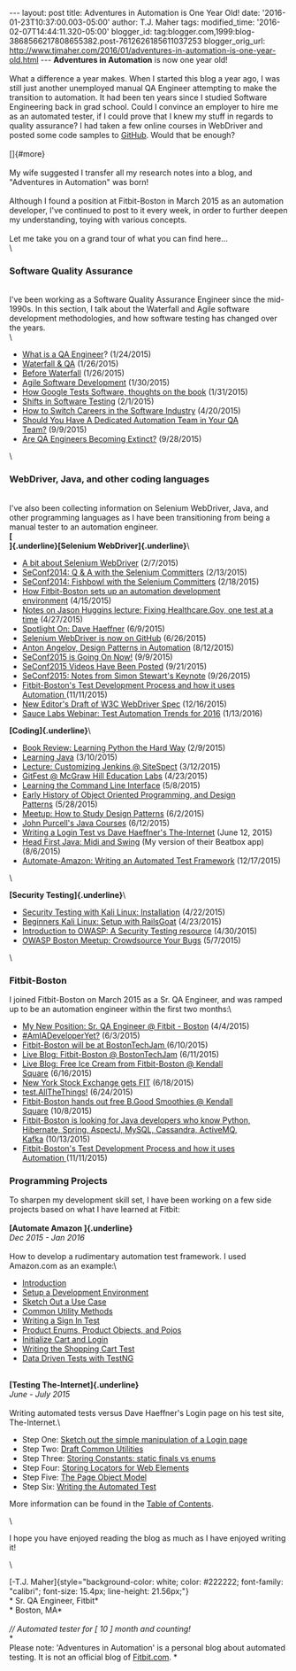 \-\-- layout: post title: Adventures in Automation is One Year Old!
date: \'2016-01-23T10:37:00.003-05:00\' author: T.J. Maher tags:
modified\_time: \'2016-02-07T14:44:11.320-05:00\' blogger\_id:
tag:blogger.com,1999:blog-3868566217808655382.post-7612626185611037253
blogger\_orig\_url:
http://www.tjmaher.com/2016/01/adventures-in-automation-is-one-year-old.html
\-\-- **Adventures in Automation** is now one year old!\
\
What a difference a year makes. When I started this blog a year ago, I
was still just another unemployed manual QA Engineer attempting to make
the transition to automation. It had been ten years since I studied
Software Engineering back in grad school. Could I convince an employer
to hire me as an automated tester, if I could prove that I knew my stuff
in regards to quality assurance? I had taken a few online courses in
WebDriver and posted some code samples to
[GitHub](http://www.github.com/tjmaher). Would that be enough?\
\
[]{#more}\
\
My wife suggested I transfer all my research notes into a blog, and
\"Adventures in Automation\" was born!\
\
Although I found a position at Fitbit-Boston in March 2015 as an
automation developer, I\'ve continued to post to it every week, in order
to further deepen my understanding, toying with various concepts.\
\
Let me take you on a grand tour of what you can find here\...\
\

### Software Quality Assurance

\
I\'ve been working as a Software Quality Assurance Engineer since the
mid-1990s. In this section, I talk about the Waterfall and Agile
software development methodologies, and how software testing has changed
over the years.\
\

-   [What is a QA Engineer](/2015/01/the-life-of-manual-tester.html)?
    (1/24/2015)
-   [Waterfall & QA](/2015/01/waterfall-qa.html) (1/26/2015)
-   [Before Waterfall](/2015/01/before-waterfall.html) (1/26/2015)
-   [Agile Software
    Development](/2015/01/agile-software-development.html) (1/30/2015)
-   [How Google Tests Software, thoughts on the
    book](/2015/01/how-google-test-software.html) (1/31/2015)
-   [Shifts in Software
    Testing](/2015/02/shifts-in-software-testing.html) (2/1/2015)
-   [How to Switch Careers in the Software
    Industry](/2015/04/how-to-switch-careers-in-software.html) (4/20/2015)
-   [Should You Have A Dedicated Automation Team in Your QA
    Team?](/2015/09/should-you-have-dedicated-automation.html) (9/9/2015)
-   [Are QA Engineers Becoming
    Extinct?](/2015/09/are-qa-engineers-becoming-extinct.html) (9/28/2015)

<div>

\

</div>

### WebDriver, Java, and other coding languages

\
I\'ve also been collecting information on Selenium WebDriver, Java, and
other programming languages as I have been transitioning from being a
manual tester to an automation engineer.\
**[\
]{.underline}[Selenium WebDriver]{.underline}**\

-   [A bit about Selenium
    WebDriver](/2015/02/a-bit-about-selenium-webdriver.html) (2/7/2015)
-   [SeConf2014: Q & A with the Selenium
    Committers](/2015/02/seconf2014-q-with-selenium-committers.html) (2/13/2015)
-   [SeConf2014: Fishbowl with the Selenium
    Committers](/2015/02/seconf2014-fish-bowl-with-selenium.html) (2/18/2015)
-   [How Fitbit-Boston sets up an automation development
    environment](/2015/04/how-fitbit-boston-sets-up-their.html) (4/15/2015) 
-   [Notes on Jason Huggins lecture: Fixing Healthcare.Gov, one test at
    a
    time](/2015/04/i-am-loving-working-at-fitbit-boston-i.html) (4/27/2015)
-   [Spotlight On: Dave
    Haeffner](/2015/06/spotlight-on-dave-haeffner.html) (6/9/2015)
-   [Selenium WebDriver is now on
    GitHub](/2015/06/selenium-is-now-on-github.html) (6/26/2015)
-   [Anton Angelov, Design Patterns in
    Automation](/2015/08/anton-angelov-design-patterns-in.html) (8/12/2015)
-   [SeConf2015 is Going On
    Now!](/2015/09/selenium-conference-2015-going-on-now.html) (9/9/2015)
-   [SeConf2015 Videos Have Been
    Posted](/2015/09/selenium-conference-2015-videos-have.html) (9/21/2015)
-   [SeConf2015: Notes from Simon Stewart\'s
    Keynote](/2015/09/seconf2015-notes-from-simon-stewarts.html) (9/26/2015)
-   [Fitbit-Boston\'s Test Development Process and how it uses
    Automation ](/2015/11/how-to-perform-automated-testing-for.html)(11/11/2015)
-   [New Editor\'s Draft of W3C WebDriver
    Spec](/2015/12/new-editors-draft-of-w3c-webdriver.html) (12/16/2015)
-   [Sauce Labs Webinar: Test Automation Trends for
    2016](/2016/01/webinar-joe-colantonio-talks-about-test.html) (1/13/2016)

**[Coding]{.underline}**\

-   [Book Review: Learning Python the Hard
    Way](/2015/02/book-review-learning-python-hard-way.html) (2/9/2015)
-   [Learning Java](/2015/03/learning-java.html) (3/10/2015)
-   [Lecture: Customizing Jenkins @
    SiteSpect](/2015/03/lecture-customizing-jenkins-sitespect.html) (3/12/2015)
-   [GitFest @ McGraw Hill Education
    Labs](/2015/04/git-fest-april-24-2015-600-pm.html) (4/23/2015)
-   [Learning the Command Line
    Interface](/2015/05/learning-command-line-interface.html) (5/8/2015) 
-   [Early History of Object Oriented Programming, and Design
    Patterns](/2015/05/page-objects-and-design-patterns-in.html) (5/28/2015)
-   [Meetup: How to Study Design
    Patterns](/2015/06/meetup-how-to-study-design-patterns.html) (6/2/2015)
-   [John Purcell\'s Java
    Courses](/2015/07/online-course-john-purcells-java-courses.html) (6/12/2015) 
-   [Writing a Login Test vs Dave Haeffner\'s
    The-Internet](/2015/06/simple-manipulation-of-login-page.html) (June
    12, 2015)
-   [Head First Java: Midi and
    Swing](/2015/08/head-first-java-midi-and-swing.html) (My version of
    their Beatbox app) (8/6/2015)
-   [Automate-Amazon: Writing an Automated Test
    Framework](/2015/12/next-week-automating-amazon-how-i-am.html) (12/17/2015)

<div>

\

</div>

**[Security Testing]{.underline}**\

-   [Security Testing with Kali Linux:
    Installation](/2015/04/security-testing-with-kali-linux-intro.html) (4/22/2015)
-   [Beginners Kali Linux: Setup with
    RailsGoat](/2015/04/security-testing-meetup-beginners-kali.html) (4/23/2015)
-   [Introduction to OWASP: A Security Testing
    resource](/2015/04/introduction-to-owasp-security-testing.html) (4/30/2015)
-   [OWASP Boston Meetup: Crowdsource Your
    Bugs](/2015/05/owasp-boston-meetup-crowdsource-your.html) (5/7/2015)

\

### Fitbit-Boston

I joined Fitbit-Boston on March 2015 as a Sr. QA Engineer, and was
ramped up to be an automation engineer within the first two months:\

-   [My New Position: Sr. QA Engineer @ Fitbit -
    Boston](/2015/04/my-new-position-sr-qa-engineer-fitbit.html) (4/4/2015)
-   [\#AmIADeveloperYet?](/2015/06/amiadeveloperyet.html) (6/3/2015)
-   [Fitbit-Boston will be at
    BostonTechJam ](/2015/06/fitbit-boston-will-be-bostontechjam-on.html)(6/10/2015)
-   [Live Blog: Fitbit-Boston @
    BostonTechJam](/2015/06/live-blog-fitbit-boston-bostontechjam.html) (6/11/2015)
-   [Live Blog: Free Ice Cream from Fitbit-Boston @ Kendall
    Square](/2015/06/live-blog-free-ice-cream-from-fitbit.html) (6/16/2015)
-   [New York Stock Exchange gets
    FIT](/2015/06/nyse-gets-fit.html) (6/18/2015)
-   [test.AllTheThings!](/2015/06/testallthethings.html) (6/24/2015)
-   [Fitbit-Boston hands out free B.Good Smoothies @ Kendall
    Square](/2015/10/fitbit-hands-out-smoothies-in-kendall.html) (10/8/2015)
-   [Fitbit-Boston is looking for Java developers who know Python,
    Hibernate, Spring, AspectJ, MySQL, Cassandra, ActiveMQ,
    Kafka](/2015/10/fitbit-boston-is-looking-for-java.html) (10/13/2015)
-   [Fitbit-Boston\'s Test Development Process and how it uses
    Automation ](/2015/11/how-to-perform-automated-testing-for.html)(11/11/2015)

### 

### Programming Projects

To sharpen my development skill set, I have been working on a few side
projects based on what I have learned at Fitbit:\
**\
[Automate Amazon ]{.underline}**\
*Dec 2015 - Jan 2016*\
\
How to develop a rudimentary automation test framework. I used
Amazon.com as an example:\

-   [Introduction](/2015/12/next-week-automating-amazon-how-i-am.html)
-   [Setup a Development
    Environment](/2015/12/automate-amazon-development-environment.html) 
-   [Sketch Out a Use
    Case](/2015/12/automate-amazon-sketch-out-use-case.html) 
-   [Common Utility
    Methods](/2015/12/automate-amazon-commonutils-methods-and.html)
-   [Writing a Sign In
    Test](/2015/12/automate-amazon-writing-sign-in-test.html)
-   [Product Enums, Product Objects, and
    Pojos](/2016/01/automate-amazon-productenums-and.html)
-   [Initialize Cart and
    Login](/2016/01/automate-amazon-initializing-login-and.html)
-   [Writing the Shopping Cart
    Test](/2016/01/automate-amazon-writing-shopping-cart.html)
-   [Data Driven Tests with
    TestNG](/2016/01/automate-amazon-sketch-of-possible-data.html)

\
**[Testing The-Internet]{.underline}**\
*June - July 2015*\
\
Writing automated tests versus Dave Haeffner\'s Login page on his test
site, The-Internet.\

-   Step One: [Sketch out the simple manipulation of a Login
    page](/2015/06/simple-manipulation-of-login-page.html)
-   Step Two: [Draft Common
    Utilities](/2015/06/creating-common-utilities-for-webdriver.html)
-   Step Three: [Storing Constants: static finals vs
    enums](/2015/07/how-java-stores-constants-static-final.html)
-   Step Four: [Storing Locators for Web
    Elements](/2015/07/storing-locators-for-web-elements.html)
-   Step Five: [The Page Object
    Model](/2015/07/the-internet-page-object-model-examples.html)
-   Step Six: [Writing the Automated
    Test](/2015/07/the-internet-writing-automated-test.html)

<div>

More information can be found in the [Table of
Contents](https://www.blogger.com/www.tjmaher.com/p/table-of-contents.html).

</div>

<div>

\

</div>

<div>

I hope you have enjoyed reading the blog as much as I have enjoyed
writing it! 

</div>

<div>

\

</div>

<div>

[-T.J.
Maher]{style="background-color: white; color: #222222; font-family: "calibri"; font-size: 15.4px; line-height: 21.56px;"}\
* Sr. QA Engineer, Fitbit*\
* Boston, MA*\
*\
// Automated tester for \[ 10 \] month and counting!*\
*\
Please note: \'Adventures in Automation\' is a personal blog about
automated testing. It is not an official blog
of [Fitbit.com](http://www.fitbit.com/). *

</div>
